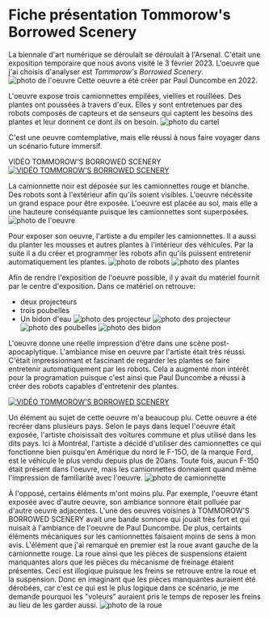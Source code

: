 # Fiche présentation Tommorow's Borrowed Scenery

La biennale d'art numérique se déroulait se déroulait à l'Arsenal.
C'était une exposition temporaire que nous avons visité le 3 février 2023.
L'oeuvre que j'ai choisis d'analyser est *Tommorow's Borrowed Scenery*. ![photo de l'oeuvre](media/camion_trois_ensemble.jpg)
Cette oeuvre a été créer par Paul Duncombe en 2022.

L'oeuvre expose trois camionnettes empilées, viellies et rouillées. Des plantes ont poussées à travers d'eux. Elles y sont entretenues par des robots composés de capteurs et de senseurs qui captent les besoins des plantes et leur donnent ce dont ils on besoin. ![photo du cartel](media/cartel_camion.jpg)

C'est une oeuvre comtemplative, mais elle réussi à nous faire voyager dans un scénario future immersif.

VIDÉO TOMMOROW'S BORROWED SCENERY
[![VIDÉO TOMMOROW'S BORROWED SCENERY](media/camion_blanc_robot_porte_conducteur.jpg)](https://youtu.be/EUWQL71wEC8)

La camionnette noir est déposée sur les camionnettes rouge et blanche. Des robots sont à l'extérieur afin qu'ils soient visibles. L'oeuvre nécéssite un grand espace pour être exposée. L'oeuvre est placée au sol, mais elle a une hauteure conséquante puisque les camionnettes sont superposées. ![photo de l'oeuvre](media/camion_trois_ensemble.jpg)

Pour exposer son oeuvre, l'artiste a du empiler les camionnettes. Il a aussi du planter les mousses et autres plantes à l'intérieur des véhicules. Par la suite il a du créer et programmer les robots afin qu'ils puissent entretenir automatiquement les plantes. ![photo de robots](media/camion_blanc_profil_conducteur_large.jpg)
![photo des plantes](media/camion_noir_plante.jpg)

Afin de rendre l'exposition de l'oeuvre possible, il y avait du matériel fournit par le centre d'exposition. Dans ce matériel on retrouve: 
* deux projecteurs
* trois poubelles
* Un bidon d'eau
![photo des projecteur](media/projecteur_1.jpg)
![photo des projecteur](media/projecteur_2.jpg)
![photo des poubelles](media/derriere_poubelle.jpg)
![photo des bidon](media/derriere_poubelle_eau.jpg)

L'oeuvre donne une réelle impression d'être dans une scène post-apocaplytique. L'ambiance mise en oeuvre par l'artiste était très réussi. C'était impressionnant et fascinant de regarder les plantes se faire entretenir automatiquement par les robots. Cela a augmenté mon intérêt pour la programation puisque c'est ainsi que Paul Duncombe a réussi à créer des robots capables d'entretenir des plantes.

[![VIDÉO TOMMOROW'S BORROWED SCENERY](media/camion_blanc_interieur_conducteur.jpg)](https://youtube.com/shorts/VFar_jDTp9Q?feature=share)

Un élément au sujet de cette oeuvre m'a beaucoup plu. Cette oeuvre a été recréer dans plusieurs pays. Selon le pays dans lequel l'oeuvre était exposée, l'artiste choisissait des voitures commune et plus utilisé dans les dits pays. Ici à Montréal, l'artiste a décidé d'utiliser des camionnettes ce qui fonctionne bien puisqu'en Amérique du nord le F-15O, de la marque Ford, est le véhicule le plus vendu depuis plus de 20ans. Toute fois, aucun F-150 était présent dans l'oeuvre, mais les camionnettes donnaient quand même l'impression de familiarité avec l'oeuvre.
![photo de camionnette](media/camion_blanc_face.jpg)

À l'opposé, certains éléments m'ont moins plu. Par exemple, l'oeuvre étant exposée avec d'autre oeuvre, son ambiance sonnore était polluée par d'autre oeuvre adjacentes. L'une des oeuvres voisines à TOMMOROW'S BORROWED SCENERY avait une bande sonnore qui jouait très fort et qui nuisait à l'ambiance de l'oeuvre de Paul Duncombe. De plus, certaints éléments mécaniques sur les camionnettes faisaient moins de sens à mon avis. L'élément que j'ai remarqué en premier est la roue avant gauche de la camionnette rouge. La roue ainsi que les pièces de suspensions étaient manquantes alors que les pièces du mécanisme de freinage étaient présentes. Ceci est illogique puisque les freins se retrouve entre la roue et la suspension. Donc en  imaginant que les pièces manquantes auraient été dérobées, car c'est ce qui est le plus logique dans ce scénario, je me demande pourquoi les "voleurs" auraient pris le temps de reposer les freins au lieu de les garder aussi.
![photo de la roue](media/camion_rouge_roue_avant.jpg)
